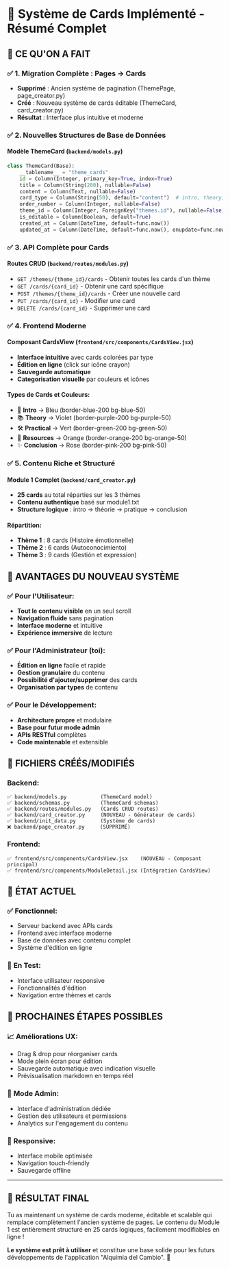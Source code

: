 # 🎯 Système de Cards Implémenté - Résumé Complet

## 🚀 **CE QU'ON A FAIT**

### ✅ **1. Migration Complète : Pages → Cards**
- **Supprimé** : Ancien système de pagination (ThemePage, page_creator.py)
- **Créé** : Nouveau système de cards éditable (ThemeCard, card_creator.py)
- **Résultat** : Interface plus intuitive et moderne

### ✅ **2. Nouvelles Structures de Base de Données**

#### **Modèle ThemeCard** (`backend/models.py`)
```python
class ThemeCard(Base):
    __tablename__ = "theme_cards"
    id = Column(Integer, primary_key=True, index=True)
    title = Column(String(200), nullable=False)
    content = Column(Text, nullable=False)
    card_type = Column(String(50), default="content")  # intro, theory, practical, resources, conclusion
    order_number = Column(Integer, nullable=False)
    theme_id = Column(Integer, ForeignKey("themes.id"), nullable=False)
    is_editable = Column(Boolean, default=True)
    created_at = Column(DateTime, default=func.now())
    updated_at = Column(DateTime, default=func.now(), onupdate=func.now())
```

### ✅ **3. API Complète pour Cards**

#### **Routes CRUD** (`backend/routes/modules.py`)
- `GET /themes/{theme_id}/cards` - Obtenir toutes les cards d'un thème
- `GET /cards/{card_id}` - Obtenir une card spécifique
- `POST /themes/{theme_id}/cards` - Créer une nouvelle card
- `PUT /cards/{card_id}` - Modifier une card
- `DELETE /cards/{card_id}` - Supprimer une card

### ✅ **4. Frontend Moderne**

#### **Composant CardsView** (`frontend/src/components/CardsView.jsx`)
- **Interface intuitive** avec cards colorées par type
- **Édition en ligne** (click sur icône crayon)
- **Sauvegarde automatique** 
- **Categorisation visuelle** par couleurs et icônes

#### **Types de Cards et Couleurs:**
- 🎯 **Intro** → Bleu (border-blue-200 bg-blue-50)
- 📚 **Theory** → Violet (border-purple-200 bg-purple-50)  
- 🛠️ **Practical** → Vert (border-green-200 bg-green-50)
- 📖 **Resources** → Orange (border-orange-200 bg-orange-50)
- ✨ **Conclusion** → Rose (border-pink-200 bg-pink-50)

### ✅ **5. Contenu Riche et Structuré**

#### **Module 1 Complet** (`backend/card_creator.py`)
- **25 cards** au total réparties sur les 3 thèmes
- **Contenu authentique** basé sur module1.txt
- **Structure logique** : intro → théorie → pratique → conclusion

#### **Répartition:**
- **Thème 1** : 8 cards (Histoire émotionnelle)
- **Thème 2** : 6 cards (Autoconocimiento) 
- **Thème 3** : 9 cards (Gestión et expression)

## 🎯 **AVANTAGES DU NOUVEAU SYSTÈME**

### ✅ **Pour l'Utilisateur:**
- **Tout le contenu visible** en un seul scroll
- **Navigation fluide** sans pagination
- **Interface moderne** et intuitive
- **Expérience immersive** de lecture

### ✅ **Pour l'Administrateur (toi):**
- **Édition en ligne** facile et rapide
- **Gestion granulaire** du contenu
- **Possibilité d'ajouter/supprimer** des cards
- **Organisation par types** de contenu

### ✅ **Pour le Développement:**
- **Architecture propre** et modulaire
- **Base pour futur mode admin**
- **APIs RESTful** complètes
- **Code maintenable** et extensible

## 📁 **FICHIERS CRÉÉS/MODIFIÉS**

### **Backend:**
```
✅ backend/models.py           (ThemeCard model)
✅ backend/schemas.py          (ThemeCard schemas)  
✅ backend/routes/modules.py   (Cards CRUD routes)
✅ backend/card_creator.py     (NOUVEAU - Générateur de cards)
✅ backend/init_data.py        (Système de cards)
❌ backend/page_creator.py     (SUPPRIMÉ)
```

### **Frontend:**
```
✅ frontend/src/components/CardsView.jsx    (NOUVEAU - Composant principal)
✅ frontend/src/components/ModuleDetail.jsx (Intégration CardsView)
```

## 🚀 **ÉTAT ACTUEL**

### ✅ **Fonctionnel:**
- Serveur backend avec APIs cards
- Frontend avec interface moderne
- Base de données avec contenu complet
- Système d'édition en ligne

### 🔄 **En Test:**
- Interface utilisateur responsive
- Fonctionnalités d'édition  
- Navigation entre thèmes et cards

## 🎯 **PROCHAINES ÉTAPES POSSIBLES**

### 📈 **Améliorations UX:**
- Drag & drop pour réorganiser cards
- Mode plein écran pour édition
- Sauvegarde automatique avec indication visuelle
- Prévisualisation markdown en temps réel

### 🔐 **Mode Admin:**
- Interface d'administration dédiée
- Gestion des utilisateurs et permissions
- Analytics sur l'engagement du contenu

### 📱 **Responsive:**
- Interface mobile optimisée
- Navigation touch-friendly
- Sauvegarde offline

---

## 🎉 **RÉSULTAT FINAL**

Tu as maintenant un système de cards moderne, éditable et scalable qui remplace complètement l'ancien système de pages. Le contenu du Module 1 est entièrement structuré en 25 cards logiques, facilement modifiables en ligne !

**Le système est prêt à utiliser** et constitue une base solide pour les futurs développements de l'application "Alquimia del Cambio". 🚀 